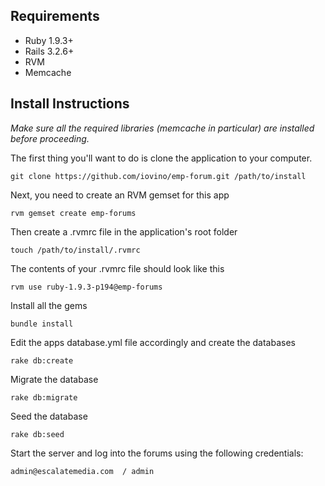 ## Requirements
  - Ruby 1.9.3+
  - Rails 3.2.6+
  - RVM
  - Memcache
  
## Install Instructions
*Make sure all the required libraries (memcache in particular) are installed before proceeding.*

The first thing you'll want to do is clone the application to your computer. 

    git clone https://github.com/iovino/emp-forum.git /path/to/install

Next, you need to create an RVM gemset for this app

    rvm gemset create emp-forums

Then create a .rvmrc file in the application's root folder

    touch /path/to/install/.rvmrc

The contents of your .rvmrc file should look like this

    rvm use ruby-1.9.3-p194@emp-forums

Install all the gems

    bundle install

Edit the apps database.yml file accordingly and create the databases
    
    rake db:create

Migrate the database

    rake db:migrate

Seed the database

    rake db:seed

Start the server and log into the forums using the following credentials:
  
    admin@escalatemedia.com  / admin 
